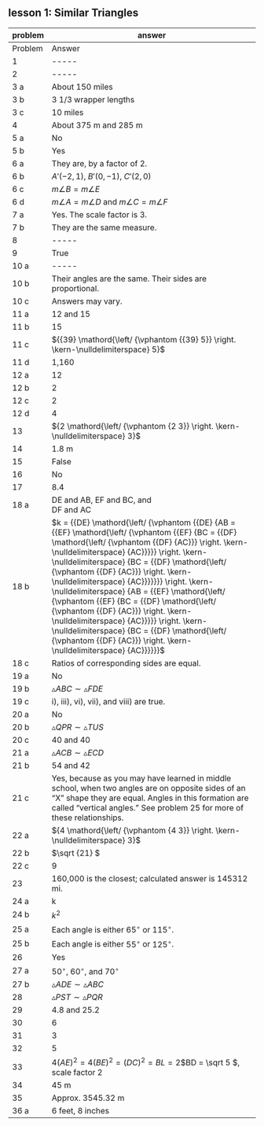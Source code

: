 
## lesson 1: Similar Triangles


|problem|answer|
|-------|------|
|Problem|Answer|
|1|-----|
|2|-----|
|3 a|About 150 miles|
|3 b|3 1/3 wrapper lengths|
|3 c|10 miles|
|4|About 375 m and 285 m|
|5 a|No|
|5 b|Yes|
|6 a|They are, by a factor of 2.|
|6 b|<span>$A'\left( { - 2,1} \right)$</span>, <span>$B'\left( {0, - 1} \right)$</span>, <span>$C'\left( {2,0} \right)$</span>|
|6 c|<span>$m\angle B = m\angle E$</span>|
|6 d|<span>$m\angle A = m\angle D$</span> and <span>$m\angle C = m\angle F$</span>|
|7 a|Yes. The scale factor is 3.|
|7 b|They are the same measure.|
|8|-----|
|9|True|
|10 a|-----|
|10 b|Their angles are the same. Their sides are proportional.|
|10 c|Answers may vary.|
|11 a|12 and 15|
|11 b|15|
|11 c|<span>${{39} \mathord{\left/ {\vphantom {{39} 5}} \right. \kern-\nulldelimiterspace} 5}$</span>|
|11 d|1,160|
|12 a|12|
|12 b|2|
|12 c|2|
|12 d|4|
|13|<span>${2 \mathord{\left/ {\vphantom {2 3}} \right. \kern-\nulldelimiterspace} 3}$</span>|
|14|1.8 m|
|15|False|
|16|No|
|17|8.4|
|18 a|DE and AB, EF and BC, and <br>DF and AC|
|18 b|<span>$k = {{DE} \mathord{\left/ {\vphantom {{DE} {AB = {{EF} \mathord{\left/ {\vphantom {{EF} {BC = {{DF} \mathord{\left/ {\vphantom {{DF} {AC}}} \right. \kern-\nulldelimiterspace} {AC}}}}} \right. \kern-\nulldelimiterspace} {BC = {{DF} \mathord{\left/ {\vphantom {{DF} {AC}}} \right. \kern-\nulldelimiterspace} {AC}}}}}}} \right. \kern-\nulldelimiterspace} {AB = {{EF} \mathord{\left/ {\vphantom {{EF} {BC = {{DF} \mathord{\left/ {\vphantom {{DF} {AC}}} \right. \kern-\nulldelimiterspace} {AC}}}}} \right. \kern-\nulldelimiterspace} {BC = {{DF} \mathord{\left/ {\vphantom {{DF} {AC}}} \right. \kern-\nulldelimiterspace} {AC}}}}}}$</span>|
|18 c|Ratios of corresponding sides are equal.|
|19 a|No|
|19 b|<span>$\vartriangle ABC \sim \vartriangle FDE$</span>|
|19 c|i), iii), vi), vii), and viii) are true.|
|20 a|No|
|20 b|<span>$\vartriangle QPR \sim \vartriangle TUS$</span>|
|20 c|40 and 40|
|21 a|<span>$\vartriangle ACB \sim \vartriangle ECD$</span>|
|21 b|54 and 42|
|21 c|Yes, because as you may have learned in middle school, when two angles are on opposite sides of an “X” shape they are equal. Angles in this formation are called “vertical angles.” See problem 25 for more of these relationships.|
|22 a|<span>${4 \mathord{\left/ {\vphantom {4 3}} \right. \kern-\nulldelimiterspace} 3}$</span>|
|22 b|<span>$\sqrt {21} $</span>|
|22 c|9|
|23|160,000 is the closest; calculated answer is 145312 mi.|
|24 a|k|
|24 b|<span>${k^2}$</span>|
|25 a|Each angle is either <span>${65^ \circ }$</span> or <span>${115^ \circ }$</span>.|
|25 b|Each angle is either <span>${55^ \circ }$</span> or <span>${125^ \circ }$</span>.|
|26|Yes|
|27 a|<span>${50^ \circ }$</span>, <span>${60^ \circ }$</span>, and <span>${70^ \circ }$</span>|
|27 b|<span>$\vartriangle ADE \sim \vartriangle ABC$</span>|
|28|<span>$\vartriangle PST \sim \vartriangle PQR$</span>|
|29|4.8 and 25.2|
|30|6|
|31|3|
|32|5|
|33|<span>$4{\left( {AE} \right)^2} = 4{\left( {BE} \right)^2} = {\left( {DC} \right)^2} = BL = 2$</span><span>$BD = \sqrt 5 $</span>, scale factor 2|
|34|45 m|
|35|Approx. 3545.32 m|
|36 a|6 feet, 8 inches|
